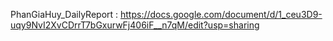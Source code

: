 PhanGiaHuy_DailyReport : https://docs.google.com/document/d/1_ceu3D9-uqy9NvI2XvCDrrT7bGxurwFj406iF__n7qM/edit?usp=sharing 
